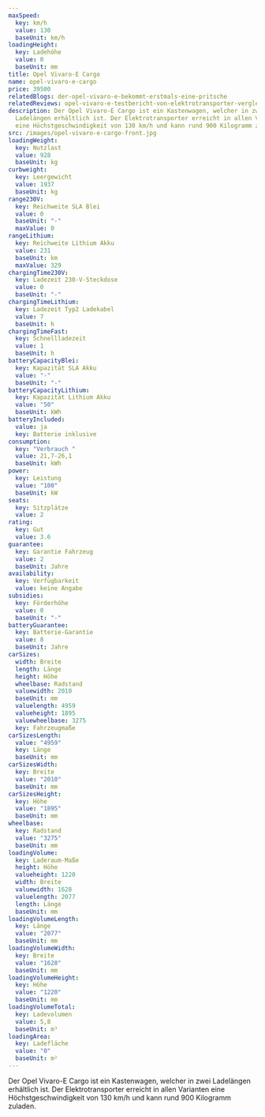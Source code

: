 ```yaml
---
maxSpeed:
  key: km/h
  value: 130
  baseUnit: km/h
loadingHeight:
  key: Ladehöhe
  value: 0
  baseUnit: mm
title: Opel Vivaro-E Cargo
name: opel-vivaro-e-cargo
price: 39500
relatedBlogs: der-opel-vivaro-e-bekommt-erstmals-eine-pritsche
relatedReviews: opel-vivaro-e-testbericht-von-elektrotransporter-vergleich
description: Der Opel Vivaro-E Cargo ist ein Kastenwagen, welcher in zwei
  Ladelängen erhältlich ist. Der Elektrotransporter erreicht in allen Varianten
  eine Höchstgeschwindigkeit von 130 km/h und kann rund 900 Kilogramm zuladen.
src: /images/opel-vivaro-e-cargo-front.jpg
loadingWeight:
  key: Nutzlast
  value: 928
  baseUnit: kg
curbweight:
  key: Leergewicht
  value: 1937
  baseUnit: kg
range230V:
  key: Reichweite SLA Blei
  value: 0
  baseUnit: "-"
  maxValue: 0
rangeLithium:
  key: Reichweite Lithium Akku
  value: 231
  baseUnit: km
  maxValue: 329
chargingTime230V:
  key: Ladezeit 230-V-Steckdose
  value: 0
  baseUnit: "-"
chargingTimeLithium:
  key: Ladezeit Typ2 Ladekabel
  value: 7
  baseUnit: h
chargingTimeFast:
  key: Schnellladezeit
  value: 1
  baseUnit: h
batteryCapacityBlei:
  key: Kapazität SLA Akku
  value: "-"
  baseUnit: "-"
batteryCapacityLithium:
  key: Kapazität Lithium Akku
  value: "50"
  baseUnit: kWh
batteryIncluded:
  value: ja
  key: Batterie inklusive
consumption:
  key: "Verbrauch "
  value: 21,7-26,1
  baseUnit: kWh
power:
  key: Leistung
  value: "100"
  baseUnit: kW
seats:
  key: Sitzplätze
  value: 2
rating:
  key: Gut
  value: 3.6
guarantee:
  key: Garantie Fahrzeug
  value: 2
  baseUnit: Jahre
availability:
  key: Verfügbarkeit
  value: keine Angabe
subsidies:
  key: Förderhöhe
  value: 0
  baseUnit: "-"
batteryGuarantee:
  key: Batterie-Garantie
  value: 8
  baseUnit: Jahre
carSizes:
  width: Breite
  length: Länge
  height: Höhe
  wheelbase: Radstand
  valuewidth: 2010
  baseUnit: mm
  valuelength: 4959
  valueheight: 1895
  valuewheelbase: 3275
  key: Fahrzeugmaße
carSizesLength:
  value: "4959"
  key: Länge
  baseUnit: mm
carSizesWidth:
  key: Breite
  value: "2010"
  baseUnit: mm
carSizesHeight:
  key: Höhe
  value: "1895"
  baseUnit: mm
wheelbase:
  key: Radstand
  value: "3275"
  baseUnit: mm
loadingVolume:
  key: Laderaum-Maße
  height: Höhe
  valueheight: 1220
  width: Breite
  valuewidth: 1628
  valuelength: 2077
  length: Länge
  baseUnit: mm
loadingVolumeLength:
  key: Länge
  value: "2077"
  baseUnit: mm
loadingVolumeWidth:
  key: Breite
  value: "1628"
  baseUnit: mm
loadingVolumeHeight:
  key: Höhe
  value: "1220"
  baseUnit: mm
loadingVolumeTotal:
  key: Ladevolumen
  value: 5,8
  baseUnit: m³
loadingArea:
  key: Ladefläche
  value: "0"
  baseUnit: m²
---
```


Der Opel Vivaro-E Cargo ist ein Kastenwagen, welcher in zwei Ladelängen erhältlich ist. Der Elektrotransporter erreicht in allen Varianten eine Höchstgeschwindigkeit von 130 km/h und kann rund 900 Kilogramm zuladen.
